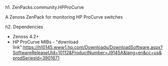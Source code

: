 h1. ZenPacks.community.HPProCurve

A Zenoss ZenPack for monitoring HP ProCurve switches

h2. Dependencies

* Zenoss 4.2+
* HP ProCurve MIBs - "download link":https://h10145.www1.hp.com/Downloads/DownloadSoftware.aspx?SoftwareReleaseUId=10112&ProductNumber=J9145A&lang=en&cc=us&prodSeriesId=3901671
